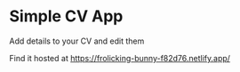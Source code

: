 # Simple CV App
Add details to your CV and edit them

Find it hosted at https://frolicking-bunny-f82d76.netlify.app/